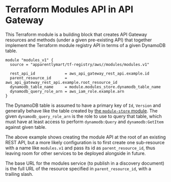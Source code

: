 # Terraform Modules API in API Gateway

This Terraform module is a building block that creates API Gateway resources
and methods (under a given pre-existing API) that together implement the
Terraform module registry API in terms of a given DynamoDB table.

```hcl
module "modules_v1" {
  source = "apparentlymart/tf-registry/aws//modules/modules.v1"

  rest_api_id             = aws_api_gateway_rest_api.example.id
  parent_resource_id      = aws_api_gateway_rest_api.example.root_resource_id
  dynamodb_table_name     = module.modules_store.dynamodb_table_name
  dynamodb_query_role_arn = aws_iam_role.example.arn
}
```

The DynamoDB table is assumed to have a primary key of `Id`, `Version` and
generally behave like the table created by [the `module-store` module](../module-store).
The given `dynamodb_query_role_arn` is the role to use to query that table,
which must have at least access to perform `dynamodb:Query` and `dynamodb:GetItem`
against given table.

The above example shows creating the module API at the root of an existing
REST API, but a more likely configuration is to first create one sub-resource
with a name like `modules.v1` and pass its id as `parent_resource_id`, thus
leaving room for other services to be deployed alongside in future.

The base URL for the modules service (to publish in a discovery document) is
the full URL of the resource specified in `parent_resource_id`, with a trailing
slash.
